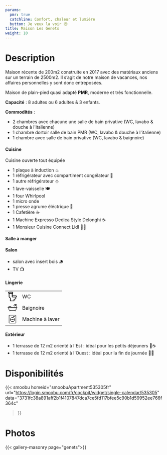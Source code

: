 ```yaml
---
params:
  pmr: true
  catchline: Confort, chaleur et lumière
  button: Je veux la voir 😍
title: Maison Les Genets
weight: 10
---
```


# Description

Maison récente de 200m2 construite en 2017 avec des matériaux anciens sur un terrain de 2500m2. Il s’agit de notre maison de vacances, nos affaires personnelles y sont donc entreposées.

Maison de plain-pied quasi adapté **PMR**, moderne et très fonctionnelle.

**Capacité** : 8 adultes ou 6 adultes & 3 enfants. <!--more-->

**Commodités** :

- 2 chambres avec chacune une salle de bain privative (WC, lavabo & douche à l'italienne)
- 1 chambre dortoir salle de bain PMR (WC, lavabo & douche à l'italienne)
- 1 chambre avec salle de bain privative (WC, lavabo & baignoire)

#### Cuisine 

Cuisine ouverte tout équipée

- 1 plaque à induction ♨
- 1 réfrigérateur avec compartiment congélateur 🥶
- 1 autre réfrigérateur ⛄️
- 1 lave-vaisselle 🍽️
- 1 four Whirlpool 
- 1 micro onde
- 1 presse agrume éléctrique 🍋
- 1 Cafetière ☕️
- 1 Machine Expresso Dedica Style Delonghi ☕️
- 1 Monsieur Cuisine Connect Lidl 👨‍🍳

#### Salle à manger

#### Salon

- salon avec insert bois 🪵
- TV 📺

#### Lingerie

|                                                                                                                                                                                                                                                                                                                                                                                                                                                                                                                                                                                                                                                                                                                                                                                                                                                                                                                                                                                                                                                                                                                                                                                                                                                                                                                                                                                                                                                                                                                                                                                                                                                                                                                                                                                                                                                                                                                                                                                                                                                                                                                                                                                                                                        |                 |
|----------------------------------------------------------------------------------------------------------------------------------------------------------------------------------------------------------------------------------------------------------------------------------------------------------------------------------------------------------------------------------------------------------------------------------------------------------------------------------------------------------------------------------------------------------------------------------------------------------------------------------------------------------------------------------------------------------------------------------------------------------------------------------------------------------------------------------------------------------------------------------------------------------------------------------------------------------------------------------------------------------------------------------------------------------------------------------------------------------------------------------------------------------------------------------------------------------------------------------------------------------------------------------------------------------------------------------------------------------------------------------------------------------------------------------------------------------------------------------------------------------------------------------------------------------------------------------------------------------------------------------------------------------------------------------------------------------------------------------------------------------------------------------------------------------------------------------------------------------------------------------------------------------------------------------------------------------------------------------------------------------------------------------------------------------------------------------------------------------------------------------------------------------------------------------------------------------------------------------------|-----------------|
| <svg   height = " 30 "   width = " 30 "   xmlns = " http://www.w3.org/2000/svg "   viewBox = " 0 0 512 512 "   xml:space = " preserve " >     <path   d = " M439.65 200.35H256v-66.78h16.7a16.7 16.7 0 0 0 0-33.4H256V97.3a50.16 50.16 0 0 0 33.4-47.21A50.14 50.14 0 0 0 239.3 0H72.35a50.14 50.14 0 0 0-50.09 50.09 50.17 50.17 0 0 0 33.4 47.21v159.53c0 29.9 15.75 56.82 40.13 68.58 16.68 8.04 26.75 21.97 26.75 37.25l-.1 132.64a16.7 16.7 0 0 0 16.7 16.7h200.34a16.7 16.7 0 0 0 16.7-16.69l.02-65.92c.32-9.46 7.8-16.65 16.88-16.51l17.54.21c36.44 0 66.3-29.4 66.77-65.94V347l.17-49.8a50.16 50.16 0 0 0 32.18-46.77 50.15 50.15 0 0 0-50.09-50.08zM72.35 66.78c-9.2 0-16.7-7.49-16.7-16.7s7.5-16.69 16.7-16.69H239.3c9.2 0 16.7 7.5 16.7 16.7s-7.5 16.7-16.7 16.7H72.35zM423.99 346.8a33.43 33.43 0 0 1-33.8 32.9l-17.35-.21c-27.41 0-49.33 21.5-50.03 49.24v.41l-.02 49.47H155.7l.12-115.95c0-28.41-17.03-53.58-45.53-67.33-12.91-6.22-21.26-21.33-21.26-38.5V100.17h133.57v150.26a50.14 50.14 0 0 0 50.09 50.1h151.45L424 346.8zm15.66-79.67H272.7c-9.21 0-16.7-7.49-16.7-16.7v-16.7h183.65c9.2 0 16.7 7.5 16.7 16.7 0 9.21-7.5 16.7-16.7 16.7z " />   </svg >                                                                                                                                                                                                                                                                                                                                                                                                                                                                                                                                                                                                                                                                                                                                                                                                                                                                                                                                                                                                                                                             | WC              |
| <svg   width = " 30 "   height = " 30 "   viewBox = " 0 -16.33 127.9 127.9 "   xmlns = " http://www.w3.org/2000/svg "   style = " enable-background :new 0 0 127.9 95.25 "   xml:space = " preserve " >     <path   d = " m98.97 22.32-.06-.08a.98.98 0 0 0-1.37-.24l-7.6 5.32a.98.98 0 0 0-.24 1.37l.06.08c.31.45.93.55 1.37.24l7.6-5.32a.99.99 0 0 0 .24-1.37zm20.04 30-4.12 19.22c-1.02 4.78-3.33 8.43-6.61 10.93a18.78 18.78 0 0 1-8.03 3.45l2.7 5.78a2.5 2.5 0 0 1-4.53 2.11l-3.5-7.48H35.1l-3.5 7.48a2.5 2.5 0 0 1-4.53-2.11l2.55-5.46c-3.9-.34-7.1-1.59-9.68-3.73-3.01-2.5-5.07-6.13-6.3-10.86L8.57 52.32H4.61a4.62 4.62 0 0 1-3.25-1.35v-.01l-.01.01A4.63 4.63 0 0 1 0 47.71v-4.19a4.63 4.63 0 0 1 4.6-4.61h.61c.17-1.82.87-3.54 1.95-5.04a12.44 12.44 0 0 1 4.35-3.75 11.62 11.62 0 0 1 5.7-1.36c1.75.06 3.49.54 5.1 1.56a11.74 11.74 0 0 1 19.11-.21 11.7 11.7 0 0 1 7.2 3.23 11.25 11.25 0 0 1 3.16 5.56h67.25V14.1c-1.46-7.17-5.6-9.12-11.13-8.33 2.49 4.34 2.17 8.75-1.36 13.25.45.73.41 1.53-.08 2.38l-1.1 1.27c-.44.45-.99.49-1.7-.08L86.76 5.52c-.46-.55-.37-1.03.17-1.45 1.2-1.47 1.35-1.72 3.48-1.36 4.74-3.08 9.25-3.63 13.5-1.19 10.67-4.38 19.75 1.12 20.98 12.32V39.2a4.61 4.61 0 0 1 3 4.32v4.19a4.63 4.63 0 0 1-4.6 4.61h-4.28zM89.4 14.1l-.06-.08a.98.98 0 0 0-1.37-.24l-7.6 5.32a.98.98 0 0 0-.24 1.37l.06.08c.31.45.93.55 1.37.24l7.6-5.32a.98.98 0 0 0 .24-1.37zm-4.37-4.4-.06-.08a.98.98 0 0 0-1.37-.24L76 14.7a.98.98 0 0 0-.24 1.37l.06.08c.31.45.93.55 1.37.24l7.6-5.32a.99.99 0 0 0 .24-1.37zm8.73 8.65-.06-.08a.98.98 0 0 0-1.37-.24l-7.6 5.32a.98.98 0 0 0-.24 1.37l.06.08c.31.45.93.55 1.37.24l7.61-5.32a1 1 0 0 0 .23-1.37zM10.29 38.91h36.25a5.94 5.94 0 0 0-1.37-1.95 6.7 6.7 0 0 0-4.67-1.86c-.28 0 .02-.01-.17-.01l-.17.01a2.5 2.5 0 0 1-2.33-1.34 6.38 6.38 0 0 0-2.41-2.51 6.81 6.81 0 0 0-7.52.39 6.28 6.28 0 0 0-2.3 3.35 2.5 2.5 0 0 1-4.37.99 5.56 5.56 0 0 0-4.16-2.22 6.52 6.52 0 0 0-3.23.79 7.67 7.67 0 0 0-2.59 2.24 5.62 5.62 0 0 0-.96 2.12zM8.5 43.93c-.4.1-.8.09-1.18 0h-2.3v3.36h117.86v-3.36H8.5zm5.24 8.39 4.74 18.07c.96 3.68 2.48 6.45 4.66 8.25 2.13 1.77 5 2.67 8.73 2.67h63.75c3.86 0 7.15-.95 9.61-2.82 2.34-1.78 3.99-4.45 4.75-7.99l3.9-18.18H13.74z " />   </svg > | Baignoire       |
| <svg   width = " 30 "   height = " 30 "   viewBox = " 0 0 50 50 "   xmlns = " http://www.w3.org/2000/svg " >     <path   d = " M9 3C7.36 3 6 4.36 6 6v38c0 1.64 1.36 3 3 3h32c1.64 0 3-1.36 3-3V6c0-1.64-1.36-3-3-3H9zm0 2h32c.57 0 1 .43 1 1v38c0 .57-.43 1-1 1H9c-.57 0-1-.43-1-1V6c0-.57.43-1 1-1zm22 3a2 2 0 0 0-2 2 2 2 0 0 0 2 2 2 2 0 0 0 2-2 2 2 0 0 0-2-2zm6 0a2 2 0 0 0-2 2 2 2 0 0 0 2 2 2 2 0 0 0 2-2 2 2 0 0 0-2-2zm-12 7a12 12 0 0 0-11.97 11.4 1 1 0 0 0-.02.38L13 27c0 6.62 5.38 12 12 12 6.61 0 12-5.38 12-12l-.01-.21a1 1 0 0 0-.02-.4 11.97 11.97 0 0 0-11.61-11.32A1 1 0 0 0 25 15zm0 2a9.98 9.98 0 0 1 9.72 7.67 6.95 6.95 0 0 0-2.7-.67c-1.43-.03-2.53.59-3.57 1.08-1.05.5-2.05.92-3.45.92-1.4 0-2.4-.43-3.45-.92-1.04-.5-2.14-1.1-3.57-1.08-.77.02-1.7.21-2.7.67A9.98 9.98 0 0 1 25 17zm-6.98 9c.81-.02 1.59.37 2.68.89A9.65 9.65 0 0 0 25 28c1.83 0 3.21-.6 4.3-1.11 1.1-.52 1.87-.9 2.68-.89.65.01 1.84.3 3.01 1.14a9.98 9.98 0 0 1-19.98 0A5.91 5.91 0 0 1 18.02 26z " />   </svg >                                                                                                                                                                                                                                                                                                                                                                                                                                                                                                                                                                                                                                                                                                                                                                                                                                                                                                                                                                                                                                                                                                                                                                                                                          | Machine à laver |


#### Extérieur

- 1 terrasse de 12 m2 orienté à l'Est : idéal pour les petits déjeuners 🥖☕️
- 1 terrasse de 12 m2 orienté à l'Ouest : idéal pour la fin de journée 🍻🥂

# Disponibilités

{{< smoobu 
homeid="smoobuApartment535305fr" 
url="https://login.smoobu.com/fr/cockpit/widget/single-calendar/535305"
data="3731fc38a891aff2b1f4107847dca7ce5fd117bfee5c90b1d59952ee766f364c"
>}}

# Photos

{{< gallery-masonry page="genets">}}